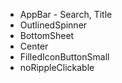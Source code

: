 - AppBar - Search, Title
- OutlinedSpinner
- BottomSheet
- Center
- FilledIconButtonSmall
- noRippleClickable